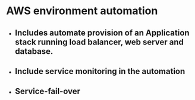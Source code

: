 # AWS environment automation

* ## Includes automate provision of an Application stack running load balancer, web server and database.
* ## Include service monitoring in the automation
* ## Service-fail-over
